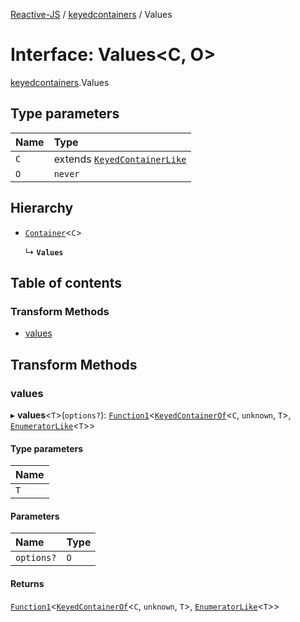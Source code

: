 [Reactive-JS](../README.md) / [keyedcontainers](../modules/keyedcontainers.md) / Values

# Interface: Values<C, O\>

[keyedcontainers](../modules/keyedcontainers.md).Values

## Type parameters

| Name | Type |
| :------ | :------ |
| `C` | extends [`KeyedContainerLike`](keyedcontainers.KeyedContainerLike.md) |
| `O` | `never` |

## Hierarchy

- [`Container`](containers.Container.md)<`C`\>

  ↳ **`Values`**

## Table of contents

### Transform Methods

- [values](keyedcontainers.Values.md#values)

## Transform Methods

### values

▸ **values**<`T`\>(`options?`): [`Function1`](../modules/functions.md#function1)<[`KeyedContainerOf`](../modules/keyedcontainers.md#keyedcontainerof)<`C`, `unknown`, `T`\>, [`EnumeratorLike`](containers.EnumeratorLike.md)<`T`\>\>

#### Type parameters

| Name |
| :------ |
| `T` |

#### Parameters

| Name | Type |
| :------ | :------ |
| `options?` | `O` |

#### Returns

[`Function1`](../modules/functions.md#function1)<[`KeyedContainerOf`](../modules/keyedcontainers.md#keyedcontainerof)<`C`, `unknown`, `T`\>, [`EnumeratorLike`](containers.EnumeratorLike.md)<`T`\>\>
